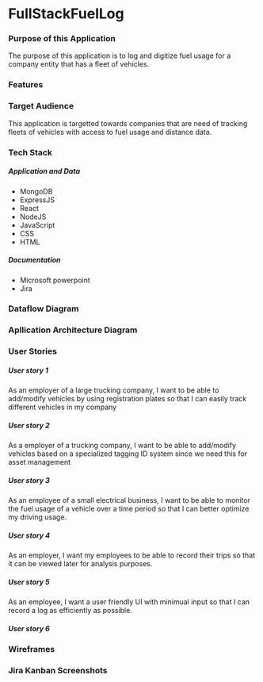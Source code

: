 # FullStackFuelLog

### Purpose of this Application
The purpose of this application is to log and digitize fuel usage for a company entity that has a fleet of vehicles. 


### Features


### Target Audience
This application is targetted towards companies that are need of tracking fleets of vehicles with access to fuel usage and distance data.

### Tech Stack
##### Application and Data
* MongoDB
* ExpressJS
* React
* NodeJS
* JavaScript
* CSS
* HTML

##### Documentation
* Microsoft powerpoint
* Jira

### Dataflow Diagram

### Apllication Architecture Diagram

### User Stories

##### User story 1
As an employer of a large trucking company, I want to be able to add/modify vehicles by using registration plates so that I can easily track different vehicles in my company

##### User story 2
As a employer of a trucking company, I want to be able to add/modify vehicles based on a specialized tagging ID system since we need this for asset management

##### User story 3
As an employee of a small electrical business, I want to be able to monitor the fuel usage of a vehicle over a time period so that I can better optimize my driving usage.

##### User story 4
As an employer, I want my employees to be able to record their trips so that it can be viewed later for analysis purposes.

##### User story 5
As an employee, I want a user friendly UI with minimual input so that I can record a log as efficiently as possible.

##### User story 6


### Wireframes

### Jira Kanban Screenshots



